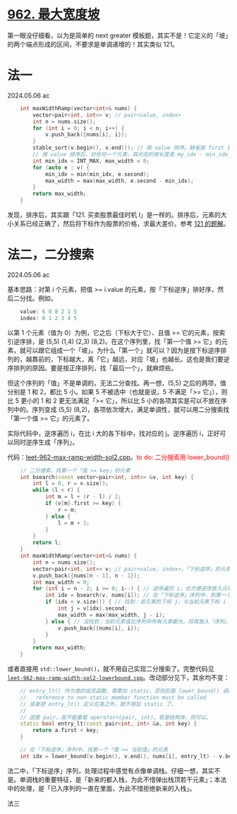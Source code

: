 # [962. 最大宽度坡](https://leetcode.cn/problems/maximum-width-ramp/) 

第一眼没仔细看，以为是简单的 next greater 模板题，其实不是！它定义的「坡」的两个端点形成的区间，不要求是单调递增的！其实类似 121。

# 法一

2024.05.06 ac

```cpp
    int maxWidthRamp(vector<int>& nums) {
        vector<pair<int, int>> v; // pair<value, index>
        int n = nums.size();
        for (int i = 0; i < n; i++) {
            v.push_back({nums[i], i});
        }
        stable_sort(v.begin(), v.end()); // 按 value 排序。缺省按 first 排序，恰好
        // 按 value 排序后，对任何一个元素，其对应的坡长度是 my_idx - min_idx_so_far
        int min_idx = INT_MAX, max_width = 0;
        for (auto e : v) {
            min_idx = min(min_idx, e.second);
            max_width = max(max_width, e.second - min_idx);
        }
        return max_width;
    }
```

发现，排序后，其实跟「121. 买卖股票最佳时机 I」是一样的。排序后，元素的大小关系已经正确了，然后将下标作为股票的价格，求最大差价。参考 [121 的题解](leet-121-买卖股票最佳时机.md)。

# 法二，二分搜索

2024.05.06 ac

基本思路：对第 i 个元素，把值 >= i.value 的元素，按「下标逆序」排好序，然后二分找。例如，

```cpp
    value: 6 0 8 2 1 5
    index: 0 1 2 3 4 5
```
以第 1 个元素（值为 0）为例，它之后（下标大于它）、且值 >= 它的元素，按索引逆序排，是 (5,5) (1,4) (2,3) (8,2)。在这个序列里，找「第一个值 >= 它」的元素，就可以跟它组成一个「坡」。为什么「第一个」就可以？因为是按下标逆序排列的，越靠前的，下标越大，离「它」越远，对应「坡」也越长。这也是我们要逆序排列的原因。要是按正序排列，找「最后一个」，就麻烦些。

但这个序列的「值」不是单调的，无法二分查找。再一想，(5,5) 之后的两项，值分别是 1 和 2，都比 5 小。如果 5 不被选中（也就是说，5 不满足「>= 它」），则比 5 更小的 1 和 2 更无法满足「>= 它」，所以比 5 小的各项其实是可以不放在序列中的。序列变成 (5,5) (8,2)，各项依次增大，满足单调性，就可以用二分搜索找「第一个值 >= 它」的元素了。

实际代码中，逆序遍历 i，在比 i 大的各下标中，找对应的 j。逆序遍历 i，正好可以同时逆序生成「序列」。

代码：[leet-962-max-ramp-width-sol2.cpp](code/leet-962-max-ramp-width-sol2.cpp)。<font color="red">to do: 二分搜索用 lower_bound() </font>

```cpp
    // 二分搜索，找第一个「值 >= key」的元素
    int bsearch(const vector<pair<int, int>> &v, int key) {
        int l = 0, r = v.size();
        while (l < r) {
            int m = l + (r - l) / 2;
            if (v[m].first >= key) {
                r = m;
            } else {
                l = m + 1;
            }
        }
        return l;
    }
    int maxWidthRamp(vector<int>& nums) {
        int n = nums.size();
        vector<pair<int, int>> v; // pair<value, index>，「下标逆序」的元素序列
        v.push_back({nums[n - 1], n - 1});
        int max_width = 0;
        for (int i = n - 2; i >= 0; i--) { // 逆序遍历 i，也方便逆序放入元素序列
            int idx = bsearch(v, nums[i]); // 在「下标逆序」序列中，到第一个「值 >= 当前值」的元素
            if (idx < v.size()) { // 找到：该元素的下标 j，与当前元素下标 i 构成一个「坡」。该元素自身不用放入「序列」中。
                int j = v[idx].second;
                max_width = max(max_width, j - i);
            } else { // 没找到：当前元素值比序列中所有元素都大。将其放入「序列」中。
                v.push_back({nums[i], i});
            }
        }
        return max_width;
    }
```

或者直接用 `std::lower_bound()`，就不用自己实现二分搜索了。完整代码见 [`leet-962-max-ramp-width-sol2-lowerbound.cpp`](code/leet-962-max-ramp-width-sol2-lowerbound.cpp)。改动部分见下，其余均不变：

```cpp
    // entry_lt() 作为类的成员函数，需要加 static，否则后面 lower_bound() 调用报错：
    //   reference to non-static member function must be called
    // 或者把 entry_lt() 定义在类之外，就不用加 static 了。
    //
    // 因是 pair，故不能重载 operator<(pair, int)。若是结构体，则可以。
    static bool entry_lt(const pair<int, int> &a, int key) {
        return a.first < key;
    }

    // 在「下标逆序」序列中，找第一个「值 >= 当前值」的元素
    int idx = lower_bound(v.begin(), v.end(), nums[i], entry_lt) - v.begin();
```

法二中，「下标逆序」序列，处理过程中感觉有点像单调栈。仔细一想，其实不是。单调栈的重要特征，是「新来的都入栈，为此不惜弹出栈顶若干元素」；本法中的处理，是「已入序列的一直在里面，为此不惜拒绝新来的入栈」。

法三